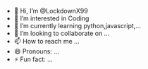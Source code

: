 - 👋 Hi, I’m @LockdownX99
- 👀 I’m interested in Coding 
- 🌱 I’m currently learning python,javascript,...
- 💞️ I’m looking to collaborate on ...
- 📫 How to reach me ...
- 😄 Pronouns: ...
- ⚡ Fun fact: ...

<!---
LockdownX99/LockdownX99 is a ✨ special ✨ repository because its `README.md` (this file) appears on your GitHub profile.
You can click the Preview link to take a look at your changes.
--->
